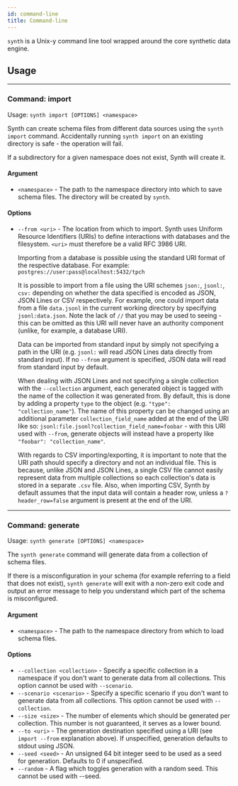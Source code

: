 ```yaml
---
id: command-line
title: Command-line
---
```


`synth` is a Unix-y command line tool wrapped around the core synthetic data engine.

## Usage

---

### Command: import

Usage: `synth import [OPTIONS] <namespace>`

Synth can create schema files from different data sources using the `synth import` command.
Accidentally running `synth import` on an existing directory is safe - the operation will fail.

If a subdirectory for a given namespace does not exist, Synth will create it.

#### Argument

- `<namespace>` - The path to the namespace directory into which to save schema files. The directory will be created by `synth`.

#### Options

- `--from <uri>` - The location from which to import. Synth uses Uniform Resource Identifiers (URIs) to define interactions with databases and the filesystem. `<uri>` must therefore be a valid RFC 3986 URI.

  Importing from a database is possible using the standard URI format of the respective database. For example: `postgres://user:pass@localhost:5432/tpch`

  It is possible to import from a file using the URI schemes `json:`, `jsonl:`, `csv:` depending on whether the data specified is encoded as JSON, JSON Lines or CSV respectively. For example, one could import data from a file `data.jsonl` in the current working directory by specifying `jsonl:data.json`. Note the lack of `//` that you may be used to seeing - this can be omitted as this URI will never have an authority component (unlike, for example, a database URI).

  Data can be imported from standard input by simply not specifying a path in the URI (e.g. `jsonl:` will read JSON Lines data directly from standard input). If no `--from` argument is specified, JSON data will read from standard input by default.

  When dealing with JSON Lines and not specifying a single collection with the `--collection` argument, each generated object is tagged with the name of the collection it was generated from. By default, this is done by adding a property `type` to the object (e.g. `"type": "collection_name"`). The name of this property can be changed using an additional parameter `collection_field_name` added at the end of the URI like so: `jsonl:file.jsonl?collection_field_name=foobar` - with this URI used with `--from`, generate objects will instead have a property like `"foobar": "collection_name"`.

  With regards to CSV importing/exporting, it is important to note that the URI path should specify a directory and not an individual file. This is because, unlike JSON and JSON Lines, a single CSV file cannot easily represent data from multiple collections so each collection's data is stored in a separate `.csv` file. Also, when importing CSV, Synth by default assumes that the input data will contain a header row, unless a `?header_row=false` argument is present at the end of the URI.

---

### Command: generate

Usage: `synth generate [OPTIONS] <namespace>`

The `synth generate` command will generate data from a collection of schema files.

If there is a misconfiguration in your schema (for example referring to a field that does not exist), `synth generate` will exit with a non-zero exit code and output an error message to help you understand which part of the schema is misconfigured.

#### Argument

- `<namespace>` - The path to the namespace directory from which to load schema files.

#### Options

- `--collection <collection>` - Specify a specific collection in a namespace if you don't want to generate data from all collections. This option cannot be used with `--scenario`.
- `--scenario <scenario>` - Specify a specific scenario if you don't want to generate data from all collections. This option cannot be used with `--collection`.
- `--size <size>` - The number of elements which should be generated per collection. This number is not guaranteed, it serves as a lower bound.
- `--to <uri>` - The generation destination specified using a URI (see `import --from` explanation above). If unspecified, generation defaults to stdout using JSON.
- `--seed <seed>` - An unsigned 64 bit integer seed to be used as a seed for generation. Defaults to 0 if unspecified.
- `--random` - A flag which toggles generation with a random seed. This cannot be used with --seed.
